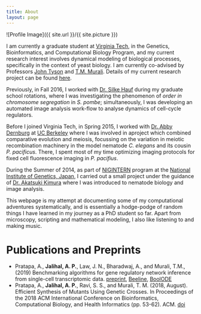 ```yaml
---
title: About
layout: page
---
```

![Profile Image]({{ site.url }}/{{ site.picture }})

I am currently a graduate student at [Virginia Tech](http://www.vt.edu/), in the Genetics, Bioinformatics, and Computational Biology Program, and my current research interest involves dynamical modeling of biological processes, specifically in the context of yeast biology.
I am currently co-advised by Professors [John Tyson](http://mpf.biol.vt.edu/lab_website/) and [T.M. Murali](http://bioinformatics.cs.vt.edu/~murali/). Details of my current research project can be found [here]({{site.url}}/nutrient-signaling).

Previously, in Fall 2016, I worked with [Dr. Silke Hauf](http://www.hauflab.org/) during my graduate school rotations, where I was investigating the phenomenon of *order in chromosome segregation* in *S. pombe*; simultaneously, I was developing an automated image analysis work-flow to analyse dynamics of cell-cycle regulators.

Before I joined Virginia Tech, in Spring 2015, I worked with [Dr. Abby Dernburg](https://mcb.berkeley.edu/labs/dernburg/) at [UC Berkeley](http://www.berkeley.edu/) where I was involved in aproject which combined comparative evolution and meiosis, focussing on the variation in meiotic recombination machinery in the model nematode *C. elegans* and its cousin *P. pacificus*. There, I spent most of my time optimizing imaging protocols for fixed cell fluorescence imaging in  *P. pacifius*.

During the Summer of 2014, as part of [NIGINTERN](https://www.nig.ac.jp/jimu/soken/intern/2017/index.html) program at the [National Institute of Genetics, Japan](https://www.nig.ac.jp/nig/), I carried out a small project under the guidance of [Dr. Akatsuki Kimura](https://www.nig.ac.jp/nig/research/organization-top/organization/kimura) where I was introduced to nematode biology and image analysis.

This webpage is my attempt at documenting some of my computational adventures systematically, and is essentially a hodge-podge of random things I have learned in my journey as a PhD student so far. Apart from microscopy, scripting and mathematical modeling, I also like listening to and making music.

# Publications and Preprints

- Pratapa, A., **Jalihal, A. P.**, Law, J. N., Bharadwaj, A., and
  Murali, T.M., (2019) Benchmarking algorithms for gene regulatory
  network inference from single-cell transcriptomic data. [preprint](https://doi.org/10.1101/642926), [Beeline](https://github.com/Murali-group/Beeline), [BoolODE](https://github.com/Murali-group/BoolODE)
- Pratapa, A., **Jalihal, A. P.**, Ravi, S. S., and Murali, T. M. (2018,
  August). Efficient Synthesis of Mutants Using Genetic Crosses. In
  Proceedings of the 2018 ACM International Conference on
  Bioinformatics, Computational Biology, and Health Informatics
  (pp. 53-62). ACM. [doi](https://doi.org/10.1145/3233547.3233556)

